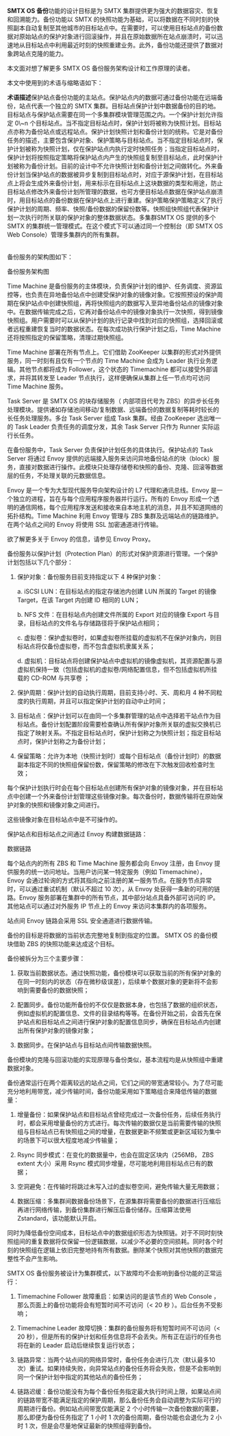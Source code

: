 <?xml version="1.0" encoding="UTF-8"?><?workdir /C:\Users\Admin\AppData\Local\Temp\temp20190704145808519?><?workdir-uri file:/C:/Users/Admin/AppData/Local/Temp/temp20190704145808519/?><?path2project ..\..\..\?><?path2project-uri ../../../?><?path2rootmap-uri ../../../?><dita xmlns:dita-ot="http://dita-ot.sourceforge.net/ns/201007/dita-ot"><topic xmlns:ditaarch="http://dita.oasis-open.org/architecture/2005/" class="- topic/topic " ditaarch:DITAArchVersion="1.2" domains="(topic hi-d) (topic ut-d) (topic indexing-d) (topic hazard-d) (topic abbrev-d) (topic pr-d) (topic sw-d) (topic ui-d)" id="概述" xtrf="file:/d:/safehaven/content/concepts/backup-service-white-paper/backup-service-wp.md" xtrc="topic:1;182:3"><title class="- topic/title " xtrf="file:/d:/safehaven/content/concepts/backup-service-white-paper/backup-service-wp.md" xtrc="title:1;182:3">概述</title><prolog class="- topic/prolog " xtrf="file:/d:/safehaven/content/concepts/backup-service-white-paper/backup-service-wp.md" xtrc="prolog:1;182:3"><data class="- topic/data " name="BookShowToc" value="false" xtrf="file:/d:/safehaven/content/concepts/backup-service-white-paper/backup-service-wp.md" xtrc="data:1;182:3"/><data class="- topic/data " name="alias" value="[/concepts/backup-service-white-paper.md]" xtrf="file:/d:/safehaven/content/concepts/backup-service-white-paper/backup-service-wp.md" xtrc="data:2;182:3"/><data class="- topic/data " name="title" value="SMTX OS 备份服务白皮书" xtrf="file:/d:/safehaven/content/concepts/backup-service-white-paper/backup-service-wp.md" xtrc="data:3;182:3"/></prolog><body class="- topic/body " xtrf="file:/d:/safehaven/content/concepts/backup-service-white-paper/backup-service-wp.md" xtrc="body:1;182:3"><p class="- topic/p " xtrf="file:/d:/safehaven/content/concepts/backup-service-white-paper/backup-service-wp.md" xtrc="p:1;182:3"><b class="+ topic/ph hi-d/b " xtrf="file:/d:/safehaven/content/concepts/backup-service-white-paper/backup-service-wp.md" xtrc="b:1;182:3">SMTX OS 备份</b>功能的设计目标是为 SMTX 集群提供更为强大的数据容灾、恢复和回溯能力。备份功能以 SMTX 的快照功能为基础，可以将数据在不同时刻的快照副本自动复制至其他城市的目标站点中。在需要时，可以使用目标站点的备份数据对原始站点的保护对象进行回滚操作，并且在原始数据所在站点崩溃时，可以迅速地从目标站点中利用最近时刻的快照重建业务。此外，备份功能还提供了数据对象跨站点克隆的能力。</p></body><topic class="- topic/topic " ditaarch:DITAArchVersion="1.2" domains="(topic hi-d) (topic ut-d) (topic indexing-d) (topic hazard-d) (topic abbrev-d) (topic pr-d) (topic sw-d) (topic ui-d)" id="目标读者" xtrf="file:/d:/safehaven/content/concepts/backup-service-white-paper/backup-service-wp.md" xtrc="topic:2;182:3"><title class="- topic/title " xtrf="file:/d:/safehaven/content/concepts/backup-service-white-paper/backup-service-wp.md" xtrc="title:2;182:3">目标读者</title><body class="- topic/body " xtrf="file:/d:/safehaven/content/concepts/backup-service-white-paper/backup-service-wp.md" xtrc="body:2;182:3"><p class="- topic/p " xtrf="file:/d:/safehaven/content/concepts/backup-service-white-paper/backup-service-wp.md" xtrc="p:2;182:3">本文面对想了解更多 SMTX OS 备份服务架构设计和工作原理的读者。</p></body></topic><topic class="- topic/topic " ditaarch:DITAArchVersion="1.2" domains="(topic hi-d) (topic ut-d) (topic indexing-d) (topic hazard-d) (topic abbrev-d) (topic pr-d) (topic sw-d) (topic ui-d)" id="术语及缩略语" xtrf="file:/d:/safehaven/content/concepts/backup-service-white-paper/backup-service-wp.md" xtrc="topic:3;182:3"><title class="- topic/title " xtrf="file:/d:/safehaven/content/concepts/backup-service-white-paper/backup-service-wp.md" xtrc="title:3;182:3">术语及缩略语</title><body class="- topic/body " xtrf="file:/d:/safehaven/content/concepts/backup-service-white-paper/backup-service-wp.md" xtrc="body:3;182:3"><p class="- topic/p " xtrf="file:/d:/safehaven/content/concepts/backup-service-white-paper/backup-service-wp.md" xtrc="p:3;182:3">本文中使用到的术语与缩略语如下：</p><table class="- topic/table " xtrf="file:/d:/safehaven/content/concepts/backup-service-white-paper/backup-service-wp.md" xtrc="table:1;182:3"><tgroup class="- topic/tgroup " cols="2" xtrf="file:/d:/safehaven/content/concepts/backup-service-white-paper/backup-service-wp.md" xtrc="tgroup:1;182:3"><colspec class="- topic/colspec " colname="col1" xtrf="file:/d:/safehaven/content/concepts/backup-service-white-paper/backup-service-wp.md" xtrc="colspec:1;182:3"/><colspec class="- topic/colspec " colname="col2" xtrf="file:/d:/safehaven/content/concepts/backup-service-white-paper/backup-service-wp.md" xtrc="colspec:2;182:3"/><thead class="- topic/thead " xtrf="file:/d:/safehaven/content/concepts/backup-service-white-paper/backup-service-wp.md" xtrc="thead:1;182:3"><row class="- topic/row " xtrf="file:/d:/safehaven/content/concepts/backup-service-white-paper/backup-service-wp.md" xtrc="row:1;182:3"><entry class="- topic/entry " align="left" xtrf="file:/d:/safehaven/content/concepts/backup-service-white-paper/backup-service-wp.md" xtrc="entry:1;182:3"><b class="+ topic/ph hi-d/b " xtrf="file:/d:/safehaven/content/concepts/backup-service-white-paper/backup-service-wp.md" xtrc="b:2;182:3">术语</b></entry><entry class="- topic/entry " align="left" xtrf="file:/d:/safehaven/content/concepts/backup-service-white-paper/backup-service-wp.md" xtrc="entry:2;182:3"><b class="+ topic/ph hi-d/b " xtrf="file:/d:/safehaven/content/concepts/backup-service-white-paper/backup-service-wp.md" xtrc="b:3;182:3">描述</b></entry></row></thead><tbody class="- topic/tbody " xtrf="file:/d:/safehaven/content/concepts/backup-service-white-paper/backup-service-wp.md" xtrc="tbody:1;182:3"><row class="- topic/row " xtrf="file:/d:/safehaven/content/concepts/backup-service-white-paper/backup-service-wp.md" xtrc="row:2;182:3"><entry class="- topic/entry " align="left" xtrf="file:/d:/safehaven/content/concepts/backup-service-white-paper/backup-service-wp.md" xtrc="entry:3;182:3">保护站点</entry><entry class="- topic/entry " align="left" xtrf="file:/d:/safehaven/content/concepts/backup-service-white-paper/backup-service-wp.md" xtrc="entry:4;182:3">备份功能的主站点。保护站点内的数据可通过备份功能在远端备份，站点代表一个独立的 SMTX 集群。</entry></row><row class="- topic/row " xtrf="file:/d:/safehaven/content/concepts/backup-service-white-paper/backup-service-wp.md" xtrc="row:3;182:3"><entry class="- topic/entry " align="left" xtrf="file:/d:/safehaven/content/concepts/backup-service-white-paper/backup-service-wp.md" xtrc="entry:5;182:3">目标站点</entry><entry class="- topic/entry " align="left" xtrf="file:/d:/safehaven/content/concepts/backup-service-white-paper/backup-service-wp.md" xtrc="entry:6;182:3">保护计划中数据备份的目的地。目标站点与保护站点需要在同一个多集群模块管理范围之内。一个保护计划允许指定 0\~n 个目标站点。当不指定目标站点时，保护计划将被称为快照计划。目标站点亦称为备份站点或远程站点。</entry></row><row class="- topic/row " xtrf="file:/d:/safehaven/content/concepts/backup-service-white-paper/backup-service-wp.md" xtrc="row:4;182:3"><entry class="- topic/entry " align="left" xtrf="file:/d:/safehaven/content/concepts/backup-service-white-paper/backup-service-wp.md" xtrc="entry:7;182:3">保护计划</entry><entry class="- topic/entry " align="left" xtrf="file:/d:/safehaven/content/concepts/backup-service-white-paper/backup-service-wp.md" xtrc="entry:8;182:3">快照计划和备份计划的统称。它是对备份任务的描述，主要包含保护对象、保护策略与目标站点。当不指定目标站点时，保护计划被称为快照计划，仅在保护站点内执行定时快照任务；当指定目标站点时，保护计划将按照指定策略将保护站点内产生的快照组复制至目标站点，此时保护计划被称为备份计划。目前的设计中不允许快照计划和备份计划之间做转化。</entry></row><row class="- topic/row " xtrf="file:/d:/safehaven/content/concepts/backup-service-white-paper/backup-service-wp.md" xtrc="row:5;182:3"><entry class="- topic/entry " align="left" xtrf="file:/d:/safehaven/content/concepts/backup-service-white-paper/backup-service-wp.md" xtrc="entry:9;182:3">外来备份计划</entry><entry class="- topic/entry " align="left" xtrf="file:/d:/safehaven/content/concepts/backup-service-white-paper/backup-service-wp.md" xtrc="entry:10;182:3">当保护站点的数据被异步复制到目标站点时，对应于源保护计划，在目标站点上将会生成外来备份计划，用来标示在目标站点上这块数据的类型和用途，防止目标站点修改外来备份计划所管理的数据，也可方便目标站点数据在保护站点崩溃时，用目标站点的备份数据在保护站点上进行重建。</entry></row><row class="- topic/row " xtrf="file:/d:/safehaven/content/concepts/backup-service-white-paper/backup-service-wp.md" xtrc="row:6;182:3"><entry class="- topic/entry " align="left" xtrf="file:/d:/safehaven/content/concepts/backup-service-white-paper/backup-service-wp.md" xtrc="entry:11;182:3">保护策略</entry><entry class="- topic/entry " align="left" xtrf="file:/d:/safehaven/content/concepts/backup-service-white-paper/backup-service-wp.md" xtrc="entry:12;182:3">保护策略定义了执行保护计划的周期、频率、快照/备份数据的保留份数等。</entry></row><row class="- topic/row " xtrf="file:/d:/safehaven/content/concepts/backup-service-white-paper/backup-service-wp.md" xtrc="row:7;182:3"><entry class="- topic/entry " align="left" xtrf="file:/d:/safehaven/content/concepts/backup-service-white-paper/backup-service-wp.md" xtrc="entry:13;182:3">快照组</entry><entry class="- topic/entry " align="left" xtrf="file:/d:/safehaven/content/concepts/backup-service-white-paper/backup-service-wp.md" xtrc="entry:14;182:3">快照组代表保护计划一次执行时所关联的保护对象的整体数据状态。</entry></row><row class="- topic/row " xtrf="file:/d:/safehaven/content/concepts/backup-service-white-paper/backup-service-wp.md" xtrc="row:8;182:3"><entry class="- topic/entry " align="left" xtrf="file:/d:/safehaven/content/concepts/backup-service-white-paper/backup-service-wp.md" xtrc="entry:15;182:3">多集群</entry><entry class="- topic/entry " align="left" xtrf="file:/d:/safehaven/content/concepts/backup-service-white-paper/backup-service-wp.md" xtrc="entry:16;182:3">SMTX OS 提供的多个 SMTX 的集群统一管理模式。在这个模式下可以通过同一个控制台（即 SMTX OS Web Console）管理多集群内的所有集群。</entry></row></tbody></tgroup></table></body></topic></topic><topic xmlns:ditaarch="http://dita.oasis-open.org/architecture/2005/" class="- topic/topic " ditaarch:DITAArchVersion="1.2" domains="(topic hi-d) (topic ut-d) (topic indexing-d) (topic hazard-d) (topic abbrev-d) (topic pr-d) (topic sw-d) (topic ui-d)" id="架构与核心组件" xtrf="file:/d:/safehaven/content/concepts/backup-service-white-paper/backup-service-wp.md" xtrc="topic:4;182:3"><title class="- topic/title " xtrf="file:/d:/safehaven/content/concepts/backup-service-white-paper/backup-service-wp.md" xtrc="title:4;182:3">架构与核心组件</title><prolog class="- topic/prolog " xtrf="file:/d:/safehaven/content/concepts/backup-service-white-paper/backup-service-wp.md" xtrc="prolog:2;182:3"><data class="- topic/data " name="BookShowToc" value="false" xtrf="file:/d:/safehaven/content/concepts/backup-service-white-paper/backup-service-wp.md" xtrc="data:4;182:3"/><data class="- topic/data " name="alias" value="[/concepts/backup-service-white-paper.md]" xtrf="file:/d:/safehaven/content/concepts/backup-service-white-paper/backup-service-wp.md" xtrc="data:5;182:3"/><data class="- topic/data " name="title" value="SMTX OS 备份服务白皮书" xtrf="file:/d:/safehaven/content/concepts/backup-service-white-paper/backup-service-wp.md" xtrc="data:6;182:3"/></prolog><body class="- topic/body " xtrf="file:/d:/safehaven/content/concepts/backup-service-white-paper/backup-service-wp.md" xtrc="body:4;182:3"><p class="- topic/p " xtrf="file:/d:/safehaven/content/concepts/backup-service-white-paper/backup-service-wp.md" xtrc="p:4;182:3">备份服务的架构图如下：</p><image class="- topic/image " href="f87caa271d496a4986947cfc7bf4bfca419fa0a5.jpg" placement="break" xtrf="file:/d:/safehaven/content/concepts/backup-service-white-paper/backup-service-wp.md" xtrc="image:1;182:3"><alt class="- topic/alt " xtrf="file:/d:/safehaven/content/concepts/backup-service-white-paper/backup-service-wp.md" xtrc="alt:1;182:3">备份服务架构图</alt></image></body><topic class="- topic/topic " ditaarch:DITAArchVersion="1.2" domains="(topic hi-d) (topic ut-d) (topic indexing-d) (topic hazard-d) (topic abbrev-d) (topic pr-d) (topic sw-d) (topic ui-d)" id="time-machine" xtrf="file:/d:/safehaven/content/concepts/backup-service-white-paper/backup-service-wp.md" xtrc="topic:5;182:3"><title class="- topic/title " xtrf="file:/d:/safehaven/content/concepts/backup-service-white-paper/backup-service-wp.md" xtrc="title:5;182:3">Time Machine</title><body class="- topic/body " xtrf="file:/d:/safehaven/content/concepts/backup-service-white-paper/backup-service-wp.md" xtrc="body:5;182:3"><p class="- topic/p " xtrf="file:/d:/safehaven/content/concepts/backup-service-white-paper/backup-service-wp.md" xtrc="p:5;182:3">Time Machine 是备份服务的主体模块，负责保护计划的维护、任务调度、资源监控等，也负责在异地备份站点中创建受保护对象的镜像对象。它按照预设的保护周期在保护站点中创建快照组，再将快照组内的数据写入至异地备份站点的镜像对象中。在数据传输完成之后，它再对备份站点中的镜像对象执行一次快照，得到镜像快照组。用户需要时可以从保护计划的执行记录中找到对应的快照组，选择回滚或者远程重建恢复当时的数据状态。在每次成功执行保护计划之后，Time Machine 还将按照指定的保留策略，清理过期快照组。</p><p class="- topic/p " xtrf="file:/d:/safehaven/content/concepts/backup-service-white-paper/backup-service-wp.md" xtrc="p:6;182:3">Time Machine 部署在所有节点上。它们借助 ZooKeeper 以集群的形式对外提供服务，同一时刻有且仅有一个节点的 Time Machine 会成为 Leader 执行业务逻辑。其他节点都将成为 Follower，这个状态的 Timemachine 都可以接受外部请求，并将其转发至 Leader 节点执行，这样便确保从集群上任一节点均可访问 Time Machine 服务。</p></body></topic><topic class="- topic/topic " ditaarch:DITAArchVersion="1.2" domains="(topic hi-d) (topic ut-d) (topic indexing-d) (topic hazard-d) (topic abbrev-d) (topic pr-d) (topic sw-d) (topic ui-d)" id="task-server" xtrf="file:/d:/safehaven/content/concepts/backup-service-white-paper/backup-service-wp.md" xtrc="topic:6;182:3"><title class="- topic/title " xtrf="file:/d:/safehaven/content/concepts/backup-service-white-paper/backup-service-wp.md" xtrc="title:6;182:3">Task Server</title><body class="- topic/body " xtrf="file:/d:/safehaven/content/concepts/backup-service-white-paper/backup-service-wp.md" xtrc="body:6;182:3"><p class="- topic/p " xtrf="file:/d:/safehaven/content/concepts/backup-service-white-paper/backup-service-wp.md" xtrc="p:7;182:3">Task Server 是 SMTX OS 的块存储服务（ 内部项目代号为 ZBS）的异步长任务处理模块。提供诸如存储池间移动/复制数据、远端备份的数据复制等耗时较长的长任务处理服务。多台 Task Server 组成 Task 集群。经由 ZooKeeper 选出唯一的 Task Leader 负责任务的调度分发，其余 Task Server 只作为 Runner 实际运行长任务。</p><p class="- topic/p " xtrf="file:/d:/safehaven/content/concepts/backup-service-white-paper/backup-service-wp.md" xtrc="p:8;182:3">在备份服务中，Task Server 负责保护计划任务的具体执行。保护站点的 Task Server 将通过 Envoy 提供的远端接入服务来访问异地备份站点的块（block）服务，直接对数据进行操作。此模块只处理存储卷和快照的备份、克隆、回滚等数据层的任务，不处理关联的元数据信息。</p></body></topic><topic class="- topic/topic " ditaarch:DITAArchVersion="1.2" domains="(topic hi-d) (topic ut-d) (topic indexing-d) (topic hazard-d) (topic abbrev-d) (topic pr-d) (topic sw-d) (topic ui-d)" id="envoy" xtrf="file:/d:/safehaven/content/concepts/backup-service-white-paper/backup-service-wp.md" xtrc="topic:7;182:3"><title class="- topic/title " xtrf="file:/d:/safehaven/content/concepts/backup-service-white-paper/backup-service-wp.md" xtrc="title:7;182:3">Envoy</title><body class="- topic/body " xtrf="file:/d:/safehaven/content/concepts/backup-service-white-paper/backup-service-wp.md" xtrc="body:7;182:3"><p class="- topic/p " xtrf="file:/d:/safehaven/content/concepts/backup-service-white-paper/backup-service-wp.md" xtrc="p:9;182:3">Envoy 是一个专为大型现代服务导向架构设计的 L7 代理和通讯总线。Envoy 是一个独立的进程，旨在与每个应用程序服务器并行运行。所有的 Envoy 形成一个透明的通信网格，每个应用程序发送和接收来自本地主机的消息，并且不知道网络的拓扑结构。Time Machine 利用 Envoy 管理与 ZBS 集群及远端站点的链路维护。在两个站点之间的 Envoy 将使用 SSL 加密通道进行传输。</p><p class="- topic/p " xtrf="file:/d:/safehaven/content/concepts/backup-service-white-paper/backup-service-wp.md" xtrc="p:10;182:3">欲了解更多关于 Envoy 的信息，请参见 <xref class="- topic/xref " href="https://www.envoyproxy.io/" format="html" scope="external" xtrf="file:/d:/safehaven/content/concepts/backup-service-white-paper/backup-service-wp.md" xtrc="xref:1;182:3">Envoy Proxy</xref>。</p></body></topic><topic class="- topic/topic " ditaarch:DITAArchVersion="1.2" domains="(topic hi-d) (topic ut-d) (topic indexing-d) (topic hazard-d) (topic abbrev-d) (topic pr-d) (topic sw-d) (topic ui-d)" id="保护计划" xtrf="file:/d:/safehaven/content/concepts/backup-service-white-paper/backup-service-wp.md" xtrc="topic:8;182:3"><title class="- topic/title " xtrf="file:/d:/safehaven/content/concepts/backup-service-white-paper/backup-service-wp.md" xtrc="title:8;182:3">保护计划</title><body class="- topic/body " xtrf="file:/d:/safehaven/content/concepts/backup-service-white-paper/backup-service-wp.md" xtrc="body:8;182:3"><p class="- topic/p " xtrf="file:/d:/safehaven/content/concepts/backup-service-white-paper/backup-service-wp.md" xtrc="p:11;182:3">备份服务以保护计划（Protection Plan）的形式对保护资源进行管理。一个保护计划包括以下几个部分：</p><ol class="- topic/ol " xtrf="file:/d:/safehaven/content/concepts/backup-service-white-paper/backup-service-wp.md" xtrc="ol:1;182:3"><li class="- topic/li " xtrf="file:/d:/safehaven/content/concepts/backup-service-white-paper/backup-service-wp.md" xtrc="li:1;182:3"><p class="- topic/p " xtrf="file:/d:/safehaven/content/concepts/backup-service-white-paper/backup-service-wp.md" xtrc="p:12;182:3">保护对象：备份服务目前支持指定以下 4 种保护对象：</p><p class="- topic/p " xtrf="file:/d:/safehaven/content/concepts/backup-service-white-paper/backup-service-wp.md" xtrc="p:13;182:3">a.  iSCSI LUN：在目标站点的指定存储池内创建 LUN 所属的 Target 的镜像 Target，在该 Target 内创建 ID 相同的 LUN；</p><p class="- topic/p " xtrf="file:/d:/safehaven/content/concepts/backup-service-white-paper/backup-service-wp.md" xtrc="p:14;182:3">b.  NFS 文件：在目标站点内创建文件所属的 Export 对应的镜像 Export 与目录，目标站点的文件名与存储路径将于保护站点相同；</p><p class="- topic/p " xtrf="file:/d:/safehaven/content/concepts/backup-service-white-paper/backup-service-wp.md" xtrc="p:15;182:3">c.  虚拟卷：保护虚拟卷时，如果虚拟卷所挂载的虚拟机不在保护对象内，则目标站点将仅备份虚拟卷，而不包含虚拟机隶属关系；</p><p class="- topic/p " xtrf="file:/d:/safehaven/content/concepts/backup-service-white-paper/backup-service-wp.md" xtrc="p:16;182:3">d.  虚拟机：目标站点将创建保护站点中虚拟机的镜像虚拟机，其资源配置与源虚拟机保持一致（包括虚拟机的虚拟卷/网络配置信息，但不包括虚拟机所挂载的 CD-ROM 与共享卷 ；</p></li><li class="- topic/li " xtrf="file:/d:/safehaven/content/concepts/backup-service-white-paper/backup-service-wp.md" xtrc="li:2;182:3"><p class="- topic/p " xtrf="file:/d:/safehaven/content/concepts/backup-service-white-paper/backup-service-wp.md" xtrc="p:17;182:3">保护周期：保护计划的自动执行周期，目前支持小时、天、周和月 4 种不同粒度的执行周期，并且可以指定保护计划的自动中止时间；</p></li><li class="- topic/li " xtrf="file:/d:/safehaven/content/concepts/backup-service-white-paper/backup-service-wp.md" xtrc="li:3;182:3"><p class="- topic/p " xtrf="file:/d:/safehaven/content/concepts/backup-service-white-paper/backup-service-wp.md" xtrc="p:18;182:3">目标站点：保护计划可以在由同一个多集群管理的站点中选择若干站点作为目标站点。备份计划配置阶段需要检查确认所有保护对象所关联的虚拟交换机已指定了映射关系。不指定目标站点时，保护计划称之为快照计划；指定目标站点时，保护计划称之为备份计划；</p></li><li class="- topic/li " xtrf="file:/d:/safehaven/content/concepts/backup-service-white-paper/backup-service-wp.md" xtrc="li:4;182:3"><p class="- topic/p " xtrf="file:/d:/safehaven/content/concepts/backup-service-white-paper/backup-service-wp.md" xtrc="p:19;182:3">保留策略：允许为本地（快照计划时）或每个目标站点（备份计划时）的数据副本指定不同的快照组保留份数，保留策略的修改在下次触发回收检查时生效；</p></li></ol><p class="- topic/p " xtrf="file:/d:/safehaven/content/concepts/backup-service-white-paper/backup-service-wp.md" xtrc="p:20;182:3">每个保护计划执行时会在每个目标站点创建所有保护对象的镜像对象，并在目标站点中创建一个外来备份计划管理这些镜像对象。每次备份时，数据传输将在原始保护对象的快照和镜像对象之间进行。</p><p class="- topic/p " xtrf="file:/d:/safehaven/content/concepts/backup-service-white-paper/backup-service-wp.md" xtrc="p:21;182:3">这些镜像对象在目标站点中是不可操作的。</p></body></topic></topic><topic xmlns:ditaarch="http://dita.oasis-open.org/architecture/2005/" class="- topic/topic " ditaarch:DITAArchVersion="1.2" domains="(topic hi-d) (topic ut-d) (topic indexing-d) (topic hazard-d) (topic abbrev-d) (topic pr-d) (topic sw-d) (topic ui-d)" id="数据链路" xtrf="file:/d:/safehaven/content/concepts/backup-service-white-paper/backup-service-wp.md" xtrc="topic:9;182:3"><title class="- topic/title " xtrf="file:/d:/safehaven/content/concepts/backup-service-white-paper/backup-service-wp.md" xtrc="title:9;182:3">数据链路</title><prolog class="- topic/prolog " xtrf="file:/d:/safehaven/content/concepts/backup-service-white-paper/backup-service-wp.md" xtrc="prolog:3;182:3"><data class="- topic/data " name="BookShowToc" value="false" xtrf="file:/d:/safehaven/content/concepts/backup-service-white-paper/backup-service-wp.md" xtrc="data:7;182:3"/><data class="- topic/data " name="alias" value="[/concepts/backup-service-white-paper.md]" xtrf="file:/d:/safehaven/content/concepts/backup-service-white-paper/backup-service-wp.md" xtrc="data:8;182:3"/><data class="- topic/data " name="title" value="SMTX OS 备份服务白皮书" xtrf="file:/d:/safehaven/content/concepts/backup-service-white-paper/backup-service-wp.md" xtrc="data:9;182:3"/></prolog><body class="- topic/body " xtrf="file:/d:/safehaven/content/concepts/backup-service-white-paper/backup-service-wp.md" xtrc="body:9;182:3"><p class="- topic/p " xtrf="file:/d:/safehaven/content/concepts/backup-service-white-paper/backup-service-wp.md" xtrc="p:22;182:3">保护站点和目标站点之间通过 Envoy 构建数据链路：</p><image class="- topic/image " href="552774eacc09e0220eb9a75f63809b2924482bd0.png" placement="break" xtrf="file:/d:/safehaven/content/concepts/backup-service-white-paper/backup-service-wp.md" xtrc="image:2;182:3"><alt class="- topic/alt " xtrf="file:/d:/safehaven/content/concepts/backup-service-white-paper/backup-service-wp.md" xtrc="alt:2;182:3">数据链路</alt></image><p class="- topic/p " xtrf="file:/d:/safehaven/content/concepts/backup-service-white-paper/backup-service-wp.md" xtrc="p:23;182:3">每个站点内的所有 ZBS 和 Time Machine 服务都会向 Envoy 注册，由 Envoy 提供服务的统一访问地址。当用户访问某一特定服务（例如 Timemachine），Envoy 会通过轮询的方式将其指向之前注册的某一服务节点。在服务节点异常时，可以通过重试机制（默认不超过 10 次），从 Envoy 处获得一条新的可用的链路。Envoy 服务部署在集群中的所有节点，其中部分站点具备外部可访问的 IP。其他站点可以通过对外服务 IP 节点上的 Envoy 来访问本集群内的各项服务。</p><p class="- topic/p " xtrf="file:/d:/safehaven/content/concepts/backup-service-white-paper/backup-service-wp.md" xtrc="p:24;182:3">站点间 Envoy 链路会采用 SSL 安全通道进行数据传输。</p></body></topic><topic xmlns:ditaarch="http://dita.oasis-open.org/architecture/2005/" class="- topic/topic " ditaarch:DITAArchVersion="1.2" domains="(topic hi-d) (topic ut-d) (topic indexing-d) (topic hazard-d) (topic abbrev-d) (topic pr-d) (topic sw-d) (topic ui-d)" id="工作原理" xtrf="file:/d:/safehaven/content/concepts/backup-service-white-paper/backup-service-wp.md" xtrc="topic:10;182:3"><title class="- topic/title " xtrf="file:/d:/safehaven/content/concepts/backup-service-white-paper/backup-service-wp.md" xtrc="title:10;182:3">工作原理</title><prolog class="- topic/prolog " xtrf="file:/d:/safehaven/content/concepts/backup-service-white-paper/backup-service-wp.md" xtrc="prolog:4;182:3"><data class="- topic/data " name="BookShowToc" value="false" xtrf="file:/d:/safehaven/content/concepts/backup-service-white-paper/backup-service-wp.md" xtrc="data:10;182:3"/><data class="- topic/data " name="alias" value="[/concepts/backup-service-white-paper.md]" xtrf="file:/d:/safehaven/content/concepts/backup-service-white-paper/backup-service-wp.md" xtrc="data:11;182:3"/><data class="- topic/data " name="title" value="SMTX OS 备份服务白皮书" xtrf="file:/d:/safehaven/content/concepts/backup-service-white-paper/backup-service-wp.md" xtrc="data:12;182:3"/></prolog><body class="- topic/body " xtrf="file:/d:/safehaven/content/concepts/backup-service-white-paper/backup-service-wp.md" xtrc="body:10;182:3"/><topic class="- topic/topic " ditaarch:DITAArchVersion="1.2" domains="(topic hi-d) (topic ut-d) (topic indexing-d) (topic hazard-d) (topic abbrev-d) (topic pr-d) (topic sw-d) (topic ui-d)" id="基本原理" xtrf="file:/d:/safehaven/content/concepts/backup-service-white-paper/backup-service-wp.md" xtrc="topic:11;182:3"><title class="- topic/title " xtrf="file:/d:/safehaven/content/concepts/backup-service-white-paper/backup-service-wp.md" xtrc="title:11;182:3">基本原理</title><body class="- topic/body " xtrf="file:/d:/safehaven/content/concepts/backup-service-white-paper/backup-service-wp.md" xtrc="body:11;182:3"><p class="- topic/p " xtrf="file:/d:/safehaven/content/concepts/backup-service-white-paper/backup-service-wp.md" xtrc="p:25;182:3">备份的目标是将数据的当前状态完整地复制到指定的位置。 SMTX OS 的备份模块借助 ZBS 的快照功能来达成这个目标。</p><p class="- topic/p " xtrf="file:/d:/safehaven/content/concepts/backup-service-white-paper/backup-service-wp.md" xtrc="p:26;182:3">备份被拆分为三个主要步骤：</p><ol class="- topic/ol " xtrf="file:/d:/safehaven/content/concepts/backup-service-white-paper/backup-service-wp.md" xtrc="ol:2;182:3"><li class="- topic/li " xtrf="file:/d:/safehaven/content/concepts/backup-service-white-paper/backup-service-wp.md" xtrc="li:5;182:3"><p class="- topic/p " xtrf="file:/d:/safehaven/content/concepts/backup-service-white-paper/backup-service-wp.md" xtrc="p:27;182:3">获取当前数据状态。通过快照功能，备份模块可以获取当前的所有保护对象的在同一时刻内的状态（存在微秒级误差），后续单个数据对象的更新将不会影响到需要备份的数据快照；</p></li><li class="- topic/li " xtrf="file:/d:/safehaven/content/concepts/backup-service-white-paper/backup-service-wp.md" xtrc="li:6;182:3"><p class="- topic/p " xtrf="file:/d:/safehaven/content/concepts/backup-service-white-paper/backup-service-wp.md" xtrc="p:28;182:3">配置同步。备份功能所备份的不仅仅是数据本身，也包括了数据的组织状态，例如虚拟机的配置信息、文件的目录结构等等。在备份开始之前，会首先在保护站点和目标站点之间进行保护对象的配置信息同步，确保在目标站点内创建出所有保护对象的镜像对象；</p></li><li class="- topic/li " xtrf="file:/d:/safehaven/content/concepts/backup-service-white-paper/backup-service-wp.md" xtrc="li:7;182:3"><p class="- topic/p " xtrf="file:/d:/safehaven/content/concepts/backup-service-white-paper/backup-service-wp.md" xtrc="p:29;182:3">数据同步。在保护站点与目标站点间传输数据快照。</p></li></ol><p class="- topic/p " xtrf="file:/d:/safehaven/content/concepts/backup-service-white-paper/backup-service-wp.md" xtrc="p:30;182:3">备份模块的克隆与回滚功能的实现原理与备份类似，基本流程均是从快照组中重建数据对象。</p></body></topic><topic class="- topic/topic " ditaarch:DITAArchVersion="1.2" domains="(topic hi-d) (topic ut-d) (topic indexing-d) (topic hazard-d) (topic abbrev-d) (topic pr-d) (topic sw-d) (topic ui-d)" id="传输速率与空间优化" xtrf="file:/d:/safehaven/content/concepts/backup-service-white-paper/backup-service-wp.md" xtrc="topic:12;182:3"><title class="- topic/title " xtrf="file:/d:/safehaven/content/concepts/backup-service-white-paper/backup-service-wp.md" xtrc="title:12;182:3">传输速率与空间优化</title><body class="- topic/body " xtrf="file:/d:/safehaven/content/concepts/backup-service-white-paper/backup-service-wp.md" xtrc="body:12;182:3"><p class="- topic/p " xtrf="file:/d:/safehaven/content/concepts/backup-service-white-paper/backup-service-wp.md" xtrc="p:31;182:3">备份通常运行在两个距离较远的站点之间，它们之间的带宽通常较小。为了尽可能充分地利用带宽，减少传输时间，备份功能采用如下策略组合来降低传输的数据量：</p><ol class="- topic/ol " xtrf="file:/d:/safehaven/content/concepts/backup-service-white-paper/backup-service-wp.md" xtrc="ol:3;182:3"><li class="- topic/li " xtrf="file:/d:/safehaven/content/concepts/backup-service-white-paper/backup-service-wp.md" xtrc="li:8;182:3"><p class="- topic/p " xtrf="file:/d:/safehaven/content/concepts/backup-service-white-paper/backup-service-wp.md" xtrc="p:32;182:3">增量备份：如果保护站点和目标站点曾经完成过一次备份任务，后续任务执行时，都会采用增量备份的方式进行。每次传输的数据仅是当前需要传输的快照组与目标站点已有快照组之间的增量，在数据更新不频繁或更新区域较为集中的场景下可以很大程度地减少传输量；</p></li><li class="- topic/li " xtrf="file:/d:/safehaven/content/concepts/backup-service-white-paper/backup-service-wp.md" xtrc="li:9;182:3"><p class="- topic/p " xtrf="file:/d:/safehaven/content/concepts/backup-service-white-paper/backup-service-wp.md" xtrc="p:33;182:3">Rsync 同步模式：在变化的数据量中，也会在固定区块内（256MB， ZBS extent 大小）采用 Rsync 模式同步增量，尽可能地利用目标站点已有的数据；</p></li><li class="- topic/li " xtrf="file:/d:/safehaven/content/concepts/backup-service-white-paper/backup-service-wp.md" xtrc="li:10;182:3"><p class="- topic/p " xtrf="file:/d:/safehaven/content/concepts/backup-service-white-paper/backup-service-wp.md" xtrc="p:34;182:3">空洞避免：在传输时将跳过未写入过的虚拟卷空间，避免传输大量无用数据；</p></li><li class="- topic/li " xtrf="file:/d:/safehaven/content/concepts/backup-service-white-paper/backup-service-wp.md" xtrc="li:11;182:3"><p class="- topic/p " xtrf="file:/d:/safehaven/content/concepts/backup-service-white-paper/backup-service-wp.md" xtrc="p:35;182:3">数据压缩：多集群间数据备份场景下，在源集群将需要备份的数据进行压缩后再进行网络传输，到备份集群进行解压后备份储存。压缩算法使用 Zstandard，该功能默认开启。</p></li></ol><p class="- topic/p " xtrf="file:/d:/safehaven/content/concepts/backup-service-white-paper/backup-service-wp.md" xtrc="p:36;182:3">同时为降低备份空间成本，目标站点中的数据组织形态为快照链。对于不同时刻快照组间的重复数据将仅保留一份逻辑数据，以减少不必要的空间损耗。同时各个时刻的快照组在逻辑上依旧完整地持有所有数据。删除某个快照对其他快照的数据完整性不会产生影响。</p></body></topic></topic><topic xmlns:ditaarch="http://dita.oasis-open.org/architecture/2005/" class="- topic/topic " ditaarch:DITAArchVersion="1.2" domains="(topic hi-d) (topic ut-d) (topic indexing-d) (topic hazard-d) (topic abbrev-d) (topic pr-d) (topic sw-d) (topic ui-d)" id="高可靠与高可用" xtrf="file:/d:/safehaven/content/concepts/backup-service-white-paper/backup-service-wp.md" xtrc="topic:13;182:3"><title class="- topic/title " xtrf="file:/d:/safehaven/content/concepts/backup-service-white-paper/backup-service-wp.md" xtrc="title:13;182:3">高可靠与高可用</title><prolog class="- topic/prolog " xtrf="file:/d:/safehaven/content/concepts/backup-service-white-paper/backup-service-wp.md" xtrc="prolog:5;182:3"><data class="- topic/data " name="BookShowToc" value="false" xtrf="file:/d:/safehaven/content/concepts/backup-service-white-paper/backup-service-wp.md" xtrc="data:13;182:3"/><data class="- topic/data " name="alias" value="[/concepts/backup-service-white-paper.md]" xtrf="file:/d:/safehaven/content/concepts/backup-service-white-paper/backup-service-wp.md" xtrc="data:14;182:3"/><data class="- topic/data " name="title" value="SMTX OS 备份服务白皮书" xtrf="file:/d:/safehaven/content/concepts/backup-service-white-paper/backup-service-wp.md" xtrc="data:15;182:3"/></prolog><body class="- topic/body " xtrf="file:/d:/safehaven/content/concepts/backup-service-white-paper/backup-service-wp.md" xtrc="body:13;182:3"><p class="- topic/p " xtrf="file:/d:/safehaven/content/concepts/backup-service-white-paper/backup-service-wp.md" xtrc="p:37;182:3">SMTX OS 备份服务被设计为集群模式，以下故障均不会影响到备份功能的正常运行：</p><ol class="- topic/ol " xtrf="file:/d:/safehaven/content/concepts/backup-service-white-paper/backup-service-wp.md" xtrc="ol:4;182:3"><li class="- topic/li " xtrf="file:/d:/safehaven/content/concepts/backup-service-white-paper/backup-service-wp.md" xtrc="li:12;182:3"><p class="- topic/p " xtrf="file:/d:/safehaven/content/concepts/backup-service-white-paper/backup-service-wp.md" xtrc="p:38;182:3">Timemachine Follower 故障重启：如果访问的是该节点的 Web Console ，那么页面上的备份功能将会有短暂时间不可访问（&lt; 20 秒 ）。后台任务不受影响；</p></li><li class="- topic/li " xtrf="file:/d:/safehaven/content/concepts/backup-service-white-paper/backup-service-wp.md" xtrc="li:13;182:3"><p class="- topic/p " xtrf="file:/d:/safehaven/content/concepts/backup-service-white-paper/backup-service-wp.md" xtrc="p:39;182:3">Timemachine Leader 故障切换：集群的备份服务将有短暂时间不可访问（&lt; 20 秒），但是所有的保护计划和任务信息将不会丢失。所有正在运行的任务也将在新的 Leader 启动后继续恢复运行状态；</p></li><li class="- topic/li " xtrf="file:/d:/safehaven/content/concepts/backup-service-white-paper/backup-service-wp.md" xtrc="li:14;182:3"><p class="- topic/p " xtrf="file:/d:/safehaven/content/concepts/backup-service-white-paper/backup-service-wp.md" xtrc="p:40;182:3">链路异常：当两个站点间的网络异常时，备份任务会进行几次（默认最多10 次）重试。如果持续失败，向异常站点的备份任务将会失败，但是不会影响到同一个保护计划中指定的其他站点的备份任务；</p></li><li class="- topic/li " xtrf="file:/d:/safehaven/content/concepts/backup-service-white-paper/backup-service-wp.md" xtrc="li:15;182:3"><p class="- topic/p " xtrf="file:/d:/safehaven/content/concepts/backup-service-white-paper/backup-service-wp.md" xtrc="p:41;182:3">链路迟缓：备份功能没有为每个备份任务指定最大执行时间上限，如果站点间的链路带宽不能满足指定的保护周期，那么备份任务会自动调整为实际可行的周期进行备份。例如站点间带宽仅能满足 2 个小时传输一次备份数据的需要，那么即便为备份任务指定了 1 小时 1 次的备份周期，备份功能也会退化为 2 小时 1 次，但是会尽量地保证最新的快照组得到备份。</p></li></ol></body></topic></dita>